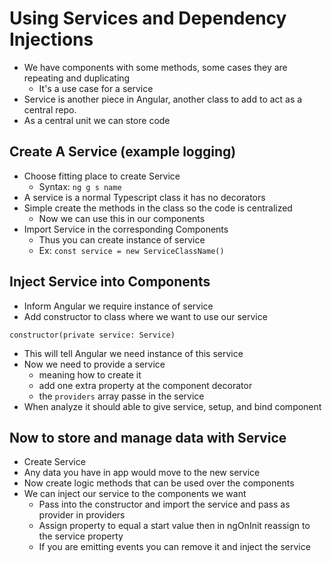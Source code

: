 # Using Services and Dependency Injections

* We have components with some methods, some cases they are repeating and duplicating
  * It's a use case for a service
* Service is another piece in Angular, another class to add to act as a central repo.
* As a central unit we can store code

## Create A Service (example logging)
* Choose fitting place to create Service
  * Syntax: `ng g s name`
* A service is a normal Typescript class it has no decorators
* Simple create the methods in the class so the code is centralized
  * Now we can use this in our components
* Import Service in the corresponding Components
  * Thus you can create instance of service
  * Ex: `const service = new ServiceClassName()`

## Inject Service into Components
* Inform Angular we require instance of service
* Add constructor to class where we want to use our service
```
constructor(private service: Service)
```
* This will tell Angular we need instance of this service
* Now we need to provide a service
  * meaning how to create it
  * add one extra property at the component decorator
  * the `providers` array passe in the service
* When analyze it should able to give service, setup, and bind component

## Now to store and manage data with Service
* Create Service
* Any data you have in app would move to the new service
* Now create logic methods that can be used over the components
* We can inject our service to the components we want
  * Pass into the constructor and import the service and pass as provider in providers
  * Assign property to equal a start value then in ngOnInit reassign to the service property
  * If you are emitting events you can remove it and inject the service

